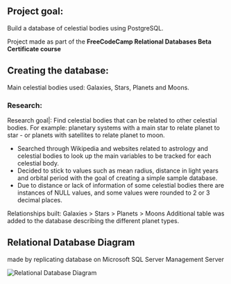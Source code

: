 
## Project goal: 
Build a database of celestial bodies using PostgreSQL.

Project made as part of the <b> FreeCodeCamp Relational Databases Beta Certificate course </b>

## Creating the database:

Main celestial bodies used: Galaxies, Stars, Planets and Moons.

### Research:

Research goal|: Find celestial bodies that can be related to other celestial bodies.
For example: planetary systems with a main star to relate planet to star - or planets with satellites to relate planet to moon.

- Searched through Wikipedia and websites related to astrology and celestial bodies to look up the main variables to be tracked for each celestial body.
- Decided to stick to values such as mean radius, distance in light years and orbital period with the goal of creating a simple sample database.
- Due to distance or lack of information of some celestial bodies there are instances of NULL values, and some values were rounded to 2 or 3 decimal places.

Relationships built: Galaxies > Stars > Planets > Moons
Additional table was added to the database describing the different planet types.

## Relational Database Diagram
made by replicating database on Microsoft SQL Server Management Server

![Relational Database Diagram](https://user-images.githubusercontent.com/88495091/209184901-11e14a4e-e62a-4330-9842-25e020a75094.PNG)
